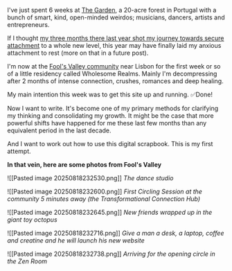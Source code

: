 I've just spent 6 weeks at [The Garden](www.thegarden.pt), a 20-acre forest in Portugal with a bunch of smart, kind, open-minded weirdos; musicians, dancers, artists and entrepreneurs. 


If I thought [my three months there last year shot my journey towards secure attachment](https://simmosimpson.substack.com/p/finding-self-sovereignty) to a whole new level, this year may have finally laid my anxious attachment to rest (more on that in a future post).


I'm now at the [Fool's Valley community](https://foolsvalley.com/) near Lisbon for the first week or so of a little residency called Wholesome Realms. Mainly I'm decompressing after 2 months of intense connection, crushes, romances and deep healing.

My main intention this week was to get this site up and running. ✅Done!


Now I want to write. It's become one of my primary methods for clarifying my thinking and consolidating my growth.  It might be the case that more powerful shifts have happened for me these last few months than any equivalent period in the last decade. 


And I want to work out how to use this digital scrapbook. This is my first attempt.


**In that vein, here are some photos from Fool's Valley**


![[Pasted image 20250818232530.png]]
*The dance studio*


![[Pasted image 20250818232600.png]]
*First Circling Session at the community 5 minutes away (the Transformational Connection Hub)*


![[Pasted image 20250818232645.png]]
*New friends wrapped up in the giant toy octopus*


![[Pasted image 20250818232716.png]]
*Give a man a desk, a laptop, coffee and creatine and he will launch his new website*


![[Pasted image 20250818232738.png]]
*Arriving for the opening circle in the Zen Room*